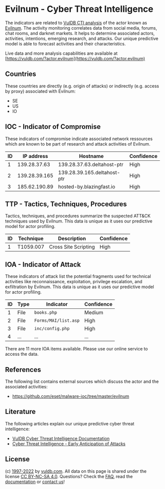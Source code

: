 # Evilnum - Cyber Threat Intelligence

The indicators are related to [VulDB CTI analysis](https://vuldb.com/?kb.cti) of the actor known as [Evilnum](https://vuldb.com/?actor.evilnum). The activity monitoring correlates data from social media, forums, chat rooms, and darknet markets. It helps to determine associated actors, activities, intentions, emerging research, and attacks. Our unique predictive model is able to forecast activities and their characteristics.

Live data and more analysis capabilities are available at [https://vuldb.com/?actor.evilnum](https://vuldb.com/?actor.evilnum)

## Countries

These countries are directly (e.g. origin of attacks) or indirectly (e.g. access by proxy) associated with Evilnum:

* SE
* US
* IO

## IOC - Indicator of Compromise

These indicators of compromise indicate associated network ressources which are known to be part of research and attack activities of Evilnum.

ID | IP address | Hostname | Confidence
-- | ---------- | -------- | ----------
1 | 139.28.37.63 | 139.28.37.63.deltahost-ptr | High
2 | 139.28.39.165 | 139.28.39.165.deltahost-ptr | High
3 | 185.62.190.89 | hosted-by.blazingfast.io | High

## TTP - Tactics, Techniques, Procedures

Tactics, techniques, and procedures summarize the suspected ATT&CK techniques used by Evilnum. This data is unique as it uses our predictive model for actor profiling.

ID | Technique | Description | Confidence
-- | --------- | ----------- | ----------
1 | T1059.007 | Cross Site Scripting | High

## IOA - Indicator of Attack

These indicators of attack list the potential fragments used for technical activities like reconnaissance, exploitation, privilege escalation, and exfiltration by Evilnum. This data is unique as it uses our predictive model for actor profiling.

ID | Type | Indicator | Confidence
-- | ---- | --------- | ----------
1 | File | `books.php` | Medium
2 | File | `Forms/MAI/list.asp` | High
3 | File | `inc/config.php` | High
4 | ... | ... | ...

There are 11 more IOA items available. Please use our online service to access the data.

## References

The following list contains external sources which discuss the actor and the associated activities:

* https://github.com/eset/malware-ioc/tree/master/evilnum

## Literature

The following articles explain our unique predictive cyber threat intelligence:

* [VulDB Cyber Threat Intelligence Documentation](https://vuldb.com/?kb.cti)
* [Cyber Threat Intelligence - Early Anticipation of Attacks](https://www.scip.ch/en/?labs.20201022)

## License

(c) [1997-2022](https://vuldb.com/?kb.changelog) by [vuldb.com](https://vuldb.com/?kb.about). All data on this page is shared under the license [CC BY-NC-SA 4.0](https://creativecommons.org/licenses/by-nc-sa/4.0/). Questions? Check the [FAQ](https://vuldb.com/?kb.faq), read the [documentation](https://vuldb.com/?kb) or [contact us](https://vuldb.com/?contact)!
